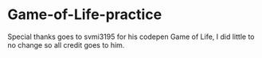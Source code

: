 # Game-of-Life-practice
Special thanks goes to svmi3195 for his codepen Game of Life, I did little to no change so all credit goes to him.
